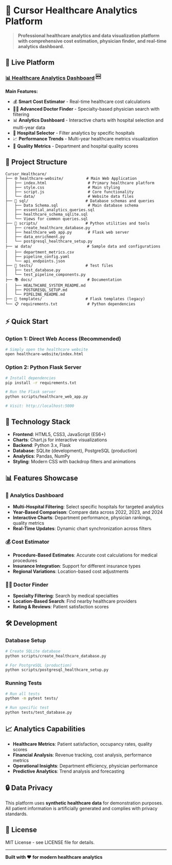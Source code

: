 # 🏥 Cursor Healthcare Analytics Platform

> **Professional healthcare analytics and data visualization platform with comprehensive cost estimation, physician finder, and real-time analytics dashboard.**

## 🚀 Live Platform

### **[📊 Healthcare Analytics Dashboard](healthcare-website/index.html)** <sup>🆕</sup>

**Main Features:**
- 💰 **Smart Cost Estimator** - Real-time healthcare cost calculations
- 👩‍⚕️ **Advanced Doctor Finder** - Specialty-based physician search with filtering
- 📊 **Analytics Dashboard** - Interactive charts with hospital selection and multi-year data
- 🏥 **Hospital Selector** - Filter analytics by specific hospitals
- 📈 **Performance Trends** - Multi-year healthcare metrics visualization
- 🎯 **Quality Metrics** - Department and hospital quality scores

## 📁 Project Structure

```
Cursor_Healthcare/
├── 🌐 healthcare-website/          # Main Web Application
│   ├── index.html                  # Primary healthcare platform
│   ├── style.css                   # Main styling
│   ├── script.js                   # Core functionality
│   └── data/                       # Website data files
├── 📜 sql/                         # Database schemas and queries
│   ├── Data Schema.sql             # Main database schema
│   ├── essential_analytics_queries.sql
│   ├── healthcare_schema_sqlite.sql
│   └── Views for common queries.sql
├── 🔧 scripts/                     # Python utilities and tools
│   ├── create_healthcare_database.py
│   ├── healthcare_web_app.py       # Flask web server
│   ├── data_enrichment.py
│   └── postgresql_healthcare_setup.py
├── 📊 data/                        # Sample data and configurations
│   ├── department_metrics.csv
│   ├── pipeline_config.yaml
│   └── api_endpoints.json
├── 🧪 tests/                       # Test files
│   ├── test_database.py
│   └── test_pipeline_components.py
├── 📚 docs/                        # Documentation
│   ├── HEALTHCARE_SYSTEM_README.md
│   ├── POSTGRESQL_SETUP.md
│   └── PIPELINE_README.md
├── 📄 templates/                   # Flask templates (legacy)
└── 📋 requirements.txt             # Python dependencies
```

## ⚡ Quick Start

### Option 1: Direct Web Access (Recommended)
```bash
# Simply open the healthcare website
open healthcare-website/index.html
```

### Option 2: Python Flask Server
```bash
# Install dependencies
pip install -r requirements.txt

# Run the Flask server
python scripts/healthcare_web_app.py

# Visit: http://localhost:5000
```

## 🔧 Technology Stack

- **Frontend**: HTML5, CSS3, JavaScript (ES6+)
- **Charts**: Chart.js for interactive visualizations
- **Backend**: Python 3.x, Flask
- **Database**: SQLite (development), PostgreSQL (production)
- **Analytics**: Pandas, NumPy
- **Styling**: Modern CSS with backdrop filters and animations

## 📊 Features Showcase

### 🏥 Analytics Dashboard
- **Multi-Hospital Filtering**: Select specific hospitals for targeted analytics
- **Year-Based Comparison**: Compare data across 2022, 2023, and 2024
- **Interactive Charts**: Department performance, physician rankings, quality metrics
- **Real-Time Updates**: Dynamic chart synchronization across filters

### 💰 Cost Estimator
- **Procedure-Based Estimates**: Accurate cost calculations for medical procedures
- **Insurance Integration**: Support for different insurance types
- **Regional Variations**: Location-based cost adjustments

### 👩‍⚕️ Doctor Finder
- **Specialty Filtering**: Search by medical specialties
- **Location-Based Search**: Find nearby healthcare providers
- **Rating & Reviews**: Patient satisfaction scores

## 🛠️ Development

### Database Setup
```bash
# Create SQLite database
python scripts/create_healthcare_database.py

# For PostgreSQL (production)
python scripts/postgresql_healthcare_setup.py
```

### Running Tests
```bash
# Run all tests
python -m pytest tests/

# Run specific test
python tests/test_database.py
```

## 📈 Analytics Capabilities

- **Healthcare Metrics**: Patient satisfaction, occupancy rates, quality scores
- **Financial Analysis**: Revenue tracking, cost analysis, performance metrics
- **Operational Insights**: Department efficiency, physician performance
- **Predictive Analytics**: Trend analysis and forecasting

## 🔒 Data Privacy

This platform uses **synthetic healthcare data** for demonstration purposes. All patient information is artificially generated and complies with privacy standards.

## 📄 License

MIT License - see LICENSE file for details.

---

**Built with ❤️ for modern healthcare analytics**